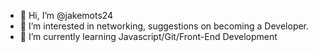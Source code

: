 - 👋 Hi, I’m @jakemots24
- 👀 I’m interested in networking, suggestions on becoming a Developer.
- 🌱 I’m currently learning Javascript/Git/Front-End Development

<!---
jakemots24/jakemots24 is a ✨ special ✨ repository because its `README.md` (this file) appears on your GitHub profile.
You can click the Preview link to take a look at your changes.
--->
